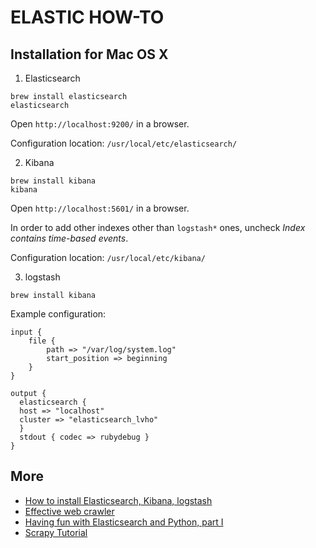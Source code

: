 # ELASTIC HOW-TO

## Installation for Mac OS X

1. Elasticsearch

```shell
brew install elasticsearch
elasticsearch
```

Open `http://localhost:9200/` in a browser.

Configuration location: `/usr/local/etc/elasticsearch/`

2. Kibana

```shell
brew install kibana
kibana
```
Open `http://localhost:5601/` in a browser.

In order to add other indexes other than `logstash*` ones, uncheck *Index contains time-based events*.

Configuration location: `/usr/local/etc/kibana/`

3. logstash

```shell
brew install kibana
```

Example configuration:
```
input {
    file {
        path => "/var/log/system.log"
        start_position => beginning 
    }
}

output {
  elasticsearch { 
  host => "localhost"
  cluster => "elasticsearch_lvho"
  }
  stdout { codec => rubydebug }
}
```

## More

- [How to install Elasticsearch, Kibana, logstash](https://www.digitalocean.com/community/tutorials/how-to-install-elasticsearch-logstash-and-kibana-4-on-ubuntu-14-04)
- [Effective web crawler](http://rmmod.com/effective-web-crawler/)
- [Having fun with Elasticsearch and Python, part I](http://bitquabit.com/post/having-fun-python-and-elasticsearch-part-1/)
- [Scrapy Tutorial](http://doc.scrapy.org/en/1.0/intro/tutorial.html)
